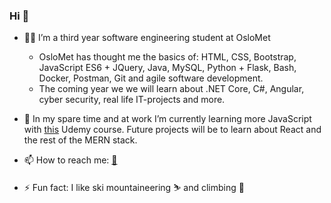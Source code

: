 ### Hi 👋


- 👨‍🎓 I’m a third year software engineering student at OsloMet
  * OsloMet has thought me the basics of: HTML, CSS, Bootstrap, JavaScript ES6 + JQuery, Java, MySQL, Python + Flask, Bash, Docker, Postman, Git and agile software development.
  * The coming year we we will learn about .NET Core, C#, Angular, cyber security, real life IT-projects and more.

- 🌱 In my spare time and at work I’m currently learning more JavaScript with [this](https://www.udemy.com/course/the-complete-javascript-course/) Udemy course. Future projects will be to learn about React and the rest of the MERN stack.

- 📫 How to reach me: [📨](mailto:kristiansrum@gmail.com)

- ⚡️ Fun fact: I like ski mountaineering ⛷ and climbing 🧗


